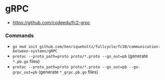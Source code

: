 # gRPC

- https://github.com/codeedu/fc2-grpc

### Commands

- `go mod init github.com/henriqueholtz/fullcycle/fc30/communication-between-systems/gRPC`
- `protoc --proto_path=proto proto/*.proto --go_out=pb` (generate `*.pb.go` files)
- `protoc --proto_path=proto proto/*.proto --go_out=pb --go-grpc_out=pb` (generate `*_grpc.pb.go` files)

